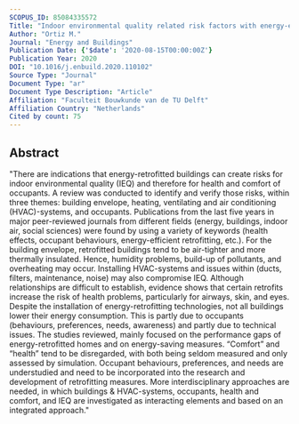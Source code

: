 ```yaml
---
SCOPUS_ID: 85084335572
Title: "Indoor environmental quality related risk factors with energy-efficient retrofitting of housing: A literature review"
Author: "Ortiz M."
Journal: "Energy and Buildings"
Publication Date: {'$date': '2020-08-15T00:00:00Z'}
Publication Year: 2020
DOI: "10.1016/j.enbuild.2020.110102"
Source Type: "Journal"
Document Type: "ar"
Document Type Description: "Article"
Affiliation: "Faculteit Bouwkunde van de TU Delft"
Affiliation Country: "Netherlands"
Cited by count: 75
---
```


## Abstract
"There are indications that energy-retrofitted buildings can create risks for indoor environmental quality (IEQ) and therefore for health and comfort of occupants. A review was conducted to identify and verify those risks, within three themes: building envelope, heating, ventilating and air conditioning (HVAC)-systems, and occupants. Publications from the last five years in major peer-reviewed journals from different fields (energy, buildings, indoor air, social sciences) were found by using a variety of keywords (health effects, occupant behaviours, energy-efficient retrofitting, etc.). For the building envelope, retrofitted buildings tend to be air-tighter and more thermally insulated. Hence, humidity problems, build-up of pollutants, and overheating may occur. Installing HVAC-systems and issues within (ducts, filters, maintenance, noise) may also compromise IEQ. Although relationships are difficult to establish, evidence shows that certain retrofits increase the risk of health problems, particularly for airways, skin, and eyes. Despite the installation of energy-retrofitting technologies, not all buildings lower their energy consumption. This is partly due to occupants (behaviours, preferences, needs, awareness) and partly due to technical issues. The studies reviewed, mainly focused on the performance gaps of energy-retrofitted homes and on energy-saving measures. “Comfort” and “health” tend to be disregarded, with both being seldom measured and only assessed by simulation. Occupant behaviours, preferences, and needs are understudied and need to be incorporated into the research and development of retrofitting measures. More interdisciplinary approaches are needed, in which buildings & HVAC-systems, occupants, health and comfort, and IEQ are investigated as interacting elements and based on an integrated approach."
